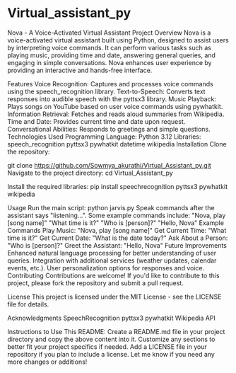 # Virtual_assistant_py
Nova - A Voice-Activated Virtual Assistant
Project Overview
Nova is a voice-activated virtual assistant built using Python, designed to assist users by interpreting voice commands. It can perform various tasks such as playing music, providing time and date, answering general queries, and engaging in simple conversations. Nova enhances user experience by providing an interactive and hands-free interface.

Features
Voice Recognition: Captures and processes voice commands using the speech_recognition library.
Text-to-Speech: Converts text responses into audible speech with the pyttsx3 library.
Music Playback: Plays songs on YouTube based on user voice commands using pywhatkit.
Information Retrieval: Fetches and reads aloud summaries from Wikipedia.
Time and Date: Provides current time and date upon request.
Conversational Abilities: Responds to greetings and simple questions.
Technologies Used
Programming Language: Python 3.12
Libraries:
speech_recognition
pyttsx3
pywhatkit
datetime
wikipedia
Installation
Clone the repository:

git clone https://github.com/Sowmya_akurathi/Virtual_Assistant_py.git
Navigate to the project directory: cd Virtual_Assistant_py

Install the required libraries: pip install speechrecognition pyttsx3 pywhatkit wikipedia

Usage Run the main script: python jarvis.py Speak commands after the assistant says "listening...". Some example commands include: "Nova, play [song name]" "What time is it?" "Who is [person]?" "Hello, Nova" Example Commands Play Music: "Nova, play [song name]" Get Current Time: "What time is it?" Get Current Date: "What is the date today?" Ask About a Person: "Who is [person]?" Greet the Assistant: "Hello, Nova" Future Improvements Enhanced natural language processing for better understanding of user queries. Integration with additional services (weather updates, calendar events, etc.). User personalization options for responses and voice. Contributing Contributions are welcome! If you'd like to contribute to this project, please fork the repository and submit a pull request.

License This project is licensed under the MIT License - see the LICENSE file for details.

Acknowledgments SpeechRecognition pyttsx3 pywhatkit Wikipedia API

Instructions to Use This README:
Create a README.md file in your project directory and copy the above content into it.
Customize any sections to better fit your project specifics if needed.
Add a LICENSE file in your repository if you plan to include a license.
Let me know if you need any more changes or additions!
